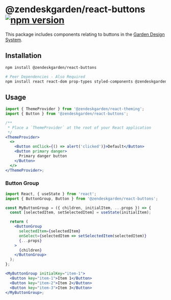 # @zendeskgarden/react-buttons [![npm version](https://img.shields.io/npm/v/@zendeskgarden/react-buttons.svg?style=flat-square)](https://www.npmjs.com/package/@zendeskgarden/react-buttons)

This package includes components relating to buttons in the
[Garden Design System](https://zendeskgarden.github.io/).

## Installation

```sh
npm install @zendeskgarden/react-buttons

# Peer Dependencies - Also Required
npm install react react-dom prop-types styled-components @zendeskgarden/react-theming
```

## Usage

```jsx static
import { ThemeProvider } from '@zendeskgarden/react-theming';
import { Button } from '@zendeskgarden/react-buttons';

/**
 * Place a `ThemeProvider` at the root of your React application
 */
<ThemeProvider>
  <>
    <Button onClick={() => alert('clicked')}>Default</Button>
    <Button primary danger>
      Primary danger button
    </Button>
  </>
</ThemeProvider>;
```

### Button Group

```jsx static
import React, { useState } from 'react';
import { ButtonGroup, Button } from '@zendeskgarden/react-buttons';

const MyButtonGroup = ({ children, initialItem, ...props }) => {
  const [selectedItem, setSelectedItem] = useState(initialItem);

  return (
    <ButtonGroup
      selectedItem={selectedItem}
      onSelect={selectedItem => setSelectedItem(selectedItem)}
      {...props}
    >
      {children}
    </ButtonGroup>
  );
};

<MyButtonGroup initialKey="item-1">
  <Button key="item-1">Item 1</Button>
  <Button key="item-2">Item 2</Button>
  <Button key="item-3">Item 3</Button>
</MyButtonGroup>;
```
